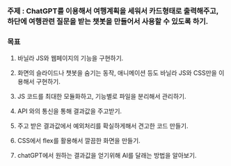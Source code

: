 ### 주제 : ChatGPT를 이용해서 여행계획을 세워서 카드형태로 출력해주고, 하단에 여행관련 질문을 받는 챗봇을 만들어서 사용할 수 있도록 하기.

### 목표

1. 바닐라 JS와 웹페이지의 기능을 구현하기.

2. 화면의 슬라이드나 챗봇을 숨기는 동작, 애니메이션 등도 바닐라 JS와 CSS만을 이용해서 구현하기.

3. JS 코드를 최대한 모듈화하고, 기능별로 파일을 분리해서 관리하기.

4. API 와의 통신을 통해 결과값을 주고받기.

5. 주고 받은 결과값에서 예외처리를 확실하게해서 견고한 코드 만들기.

6. CSS에서 flex를 활용해서 깔끔한 화면을 만들기.

7. chatGPT에서 원하는 결과값을 얻기위해 AI를 달래는 방법을 알아보기.
